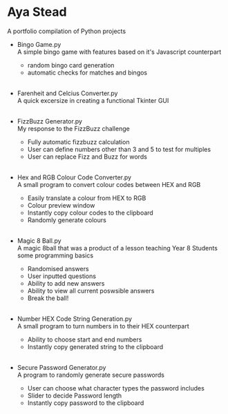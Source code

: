 # Aya Stead
A portfolio compilation of Python projects

- Bingo Game.py<br/>
 A simple bingo game with features based on it's Javascript counterpart
  - random bingo card generation
  - automatic checks for matches and bingos<br/><br/>
 
- Farenheit and Celcius Converter.py<br/>
  A quick excersize in creating a functional Tkinter GUI<br/><br/>
 
- FizzBuzz Generator.py<br/>
  My response to the FizzBuzz challenge
  - Fully automatic fizzbuzz calculation
  - User can define numbers other than 3 and 5 to test for multiples
  - User can replace Fizz and Buzz for words<br/><br/>
 
- Hex and RGB Colour Code Converter.py<br/>
  A small program to convert colour codes between HEX and RGB
  - Easily translate a colour from HEX to RGB
  - Colour preview window
  - Instantly copy colour codes to the clipboard
  - Randomly generate colours<br/><br/>
 
- Magic 8 Ball.py<br/>
  A magic 8ball that was a product of a lesson teaching Year 8 Students some programming basics
  - Randomised answers
  - User inputted questions
  - Ability to add new answers
  - Ability to view all current poswsible answers
  - Break the ball!<br/><br/>
 
- Number HEX Code String Generation.py<br/>
  A small program to turn numbers in to their HEX counterpart
  - Ability to choose start and end numbers
  - Instantly copy generated string to the clipboard<br/><br/>
 
- Secure Password Generator.py<br/>
  A program to randomly generate secure passwords
  - User can choose what character types the password includes
  - Slider to decide Password length
  - Instantly copy password to the clipboard<br/><br/>
